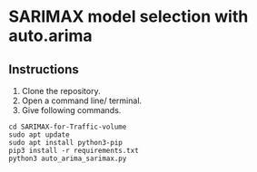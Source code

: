 # SARIMAX model selection with auto.arima
## Instructions
1. Clone the repository.
2. Open a command line/ terminal.
3. Give following commands.

```
cd SARIMAX-for-Traffic-volume
sudo apt update
sudo apt install python3-pip
pip3 install -r requirements.txt
python3 auto_arima_sarimax.py
```
